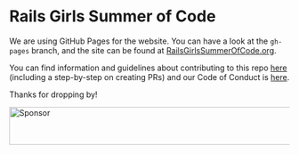 # Rails Girls Summer of Code

We are using GitHub Pages for the website. You can have a look at the `gh-pages` branch, and the site can be found at [RailsGirlsSummerOfCode.org](http://railsgirlssummerofcode.org).  

You can find information and guidelines about contributing to this repo [here](CONTRIBUTING.md) (including a step-by-step on creating PRs) and our Code of Conduct is [here](CODE_OF_CONDUCT.md).  

Thanks for dropping by!  


<a target='_blank' rel='nofollow' href='https://app.codesponsor.io/link/4A7uFofr2JneDeJZq3XEg2j3/xh3n1/summer-of-code'>
  <img alt='Sponsor' width='888' height='68' src='https://app.codesponsor.io/embed/4A7uFofr2JneDeJZq3XEg2j3/xh3n1/summer-of-code.svg' />
</a>
